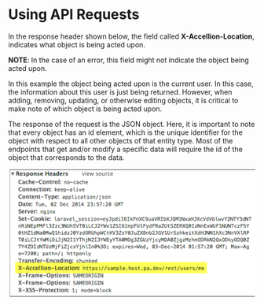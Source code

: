 # Using API Requests

In the response header shown below, the field called **X-Accellion-Location**, indicates what object is being acted upon.  



**NOTE**:  In the case of an error, this field might not indicate the object being acted upon. </aside>  

In this example the object being acted upon is the current user. In this case, the information about this user is just being returned. However, when adding, removing, updating, or otherwise editing objects, it is critical to make note of which object is being acted upon.  

The response of the request is the JSON object. Here, it is important to note that every object has an id element, which is the unique identifier for the object with respect to all other objects of that entity type. Most of the endpoints that get and/or modify a specific data will require the id of the object that corresponds to the data.  


![](../images/response_head.png)

